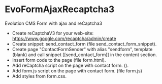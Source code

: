 # EvoFormAjaxRecaptcha3
Evolution CMS Form with ajax and reCaptcha3

- Create reCaptchaV3 for your web-site: https://www.google.com/recaptcha/admin/create
- Create snippet: send_contact_form (file send_contact_form_snippet).
- Create page "ContactFormSender" with alias "sendform", template (blank) and call snippet [[send_contact_form]] in the content section.
- Insert form code to the page (file form.html).
- Add reCaptcha script on the page with contact form. (<script async src="https://www.google.com/recaptcha/api.js?render=YOUR_RECAPTCHA_PUBLIC_KEY"></script>).
- Add form.js script on the page with contact form. (file form.js)
- Add styles from form.css.
